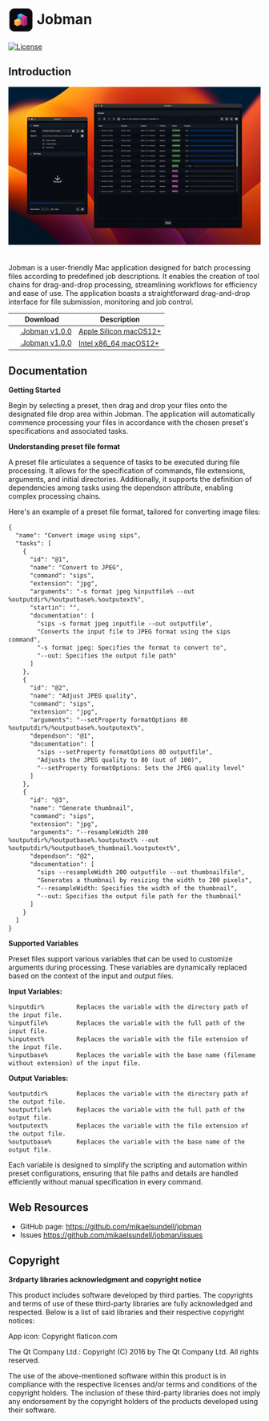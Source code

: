 # <img src="resources/AppIcon.png" valign="middle" alt="Icon" width="50" height="50"> Jobman #

[![License](https://img.shields.io/badge/license-BSD%203--Clause-blue.svg?style=flat-square)](https://github.com/mikaelsundell/jobman/blob/master/README.md)

Introduction
------------

<img src="resources/Jobman.png" style="padding-bottom: 20px;" />

Jobman is a user-friendly Mac application designed for batch processing files according to predefined job descriptions. It enables the creation of tool chains for drag-and-drop processing, streamlining workflows for efficiency and ease of use. The application boasts a straightforward drag-and-drop interface for file submission, monitoring and job control.

|  Download        | Description |
| ----------------| ----------- |
|  [<img src="resources/Download.png" valign="middle" alt="Icon" width="16" height="16"> Jobman v1.0.0](https://github.com/mikaelsundell/jobman/releases/download/release-v1.0.0/Jobman_macOS12_arm64_release.dmg) | [Apple Silicon macOS12+](https://github.com/mikaelsundell/jobman/releases/download/release-v1.0.0/Jobman_macOS12_arm64_release.dmg)
|  [<img src="resources/Download.png" valign="middle" alt="Icon" width="16" height="16"> Jobman v1.0.0](https://github.com/mikaelsundell/jobman/releases/download/release-v1.0.0/Jobman_macOS12_x86_64_release.dmg) | [Intel x86_64 macOS12+](https://github.com/mikaelsundell/jobman/releases/download/release-v1.0.0/Jobman_macOS12_x86_64_release.dmg)


Documentation
-------------

**Getting Started**

Begin by selecting a preset, then drag and drop your files onto the designated file drop area within Jobman. The application will automatically commence processing your files in accordance with the chosen preset's specifications and associated tasks.

**Understanding preset file format**

A preset file articulates a sequence of tasks to be executed during file processing. It allows for the specification of commands, file extensions, arguments, and initial directories. Additionally, it supports the definition of dependencies among tasks using the dependson attribute, enabling complex processing chains.

Here's an example of a preset file format, tailored for converting image files:


```shell
{
  "name": "Convert image using sips",
  "tasks": [
    {
      "id": "@1",
      "name": "Convert to JPEG",
      "command": "sips",
      "extension": "jpg",
      "arguments": "-s format jpeg %inputfile% --out %outputdir%/%outputbase%.%outputext%",
      "startin": "",
      "documentation": [
        "sips -s format jpeg inputfile --out outputfile",
        "Converts the input file to JPEG format using the sips command",
        "-s format jpeg: Specifies the format to convert to",
        "--out: Specifies the output file path"
      ]
    },
    {
      "id": "@2",
      "name": "Adjust JPEG quality",
      "command": "sips",
      "extension": "jpg",
      "arguments": "--setProperty formatOptions 80 %outputdir%/%outputbase%.%outputext%",
      "dependson": "@1",
      "documentation": [
        "sips --setProperty formatOptions 80 outputfile",
        "Adjusts the JPEG quality to 80 (out of 100)",
        "--setProperty formatOptions: Sets the JPEG quality level"
      ]
    },
    {
      "id": "@3",
      "name": "Generate thumbnail",
      "command": "sips",
      "extension": "jpg",
      "arguments": "--resampleWidth 200 %outputdir%/%outputbase%.%outputext% --out %outputdir%/%outputbase%_thumbnail.%outputext%",
      "dependson": "@2",
      "documentation": [
        "sips --resampleWidth 200 outputfile --out thumbnailfile",
        "Generates a thumbnail by resizing the width to 200 pixels",
        "--resampleWidth: Specifies the width of the thumbnail",
        "--out: Specifies the output file path for the thumbnail"
      ]
    }
  ]
}

```


**Supported Variables**

Preset files support various variables that can be used to customize arguments during processing. These variables are dynamically replaced based on the context of the input and output files.

**Input Variables:**

```shell
%inputdir%         Replaces the variable with the directory path of the input file.
%inputfile%        Replaces the variable with the full path of the input file.
%inputext%         Replaces the variable with the file extension of the input file.
%inputbase%        Replaces the variable with the base name (filename without extension) of the input file.
````

**Output Variables:**

```shell
%outputdir%        Replaces the variable with the directory path of the output file.
%outputfile%       Replaces the variable with the full path of the output file.
%outputext%        Replaces the variable with the file extension of the output file.
%outputbase%       Replaces the variable with the base name of the output file.
````

Each variable is designed to simplify the scripting and automation within preset configurations, ensuring that file paths and details are handled efficiently without manual specification in every command.

Web Resources
-------------

* GitHub page:        https://github.com/mikaelsundell/jobman
* Issues              https://github.com/mikaelsundell/jobman/issues

Copyright
---------

**3rdparty libraries acknowledgment and copyright notice**

This product includes software developed by third parties. The copyrights and terms of use of these third-party libraries are fully acknowledged and respected. Below is a list of said libraries and their respective copyright notices:

App icon: Copyright flaticon.com

The Qt Company Ltd.: Copyright (C) 2016 by The Qt Company Ltd. All rights reserved.

The use of the above-mentioned software within this product is in compliance with the respective licenses and/or terms and conditions of the copyright holders. The inclusion of these third-party libraries does not imply any endorsement by the copyright holders of the products developed using their software.

